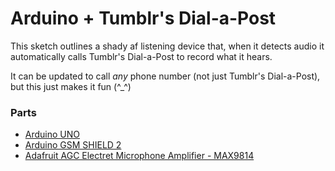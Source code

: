# Arduino + Tumblr's Dial-a-Post

This sketch outlines a shady af listening device that, when it detects audio it automatically calls Tumblr's Dial-a-Post to record what it hears.

It can be updated to call _any_ phone number (not just Tumblr's Dial-a-Post), but this just makes it fun (^_^)

### Parts

- [Arduino UNO](http://www.arduino.org/products/boards/arduino-uno)
- [Arduino GSM SHIELD 2](http://www.arduino.org/products/shields/arduino-gsm-shield-2)
- [Adafruit AGC Electret Microphone Amplifier - MAX9814](https://learn.adafruit.com/adafruit-agc-electret-microphone-amplifier-max9814)

